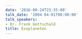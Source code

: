 ```yaml
---
date: '2016-08-24T23:35:00'
talk_date: '2004-04-01T00:00:00'
talk_speakers:
- Dr. Frank Gottschald
title: Exoplaneten
---
```

